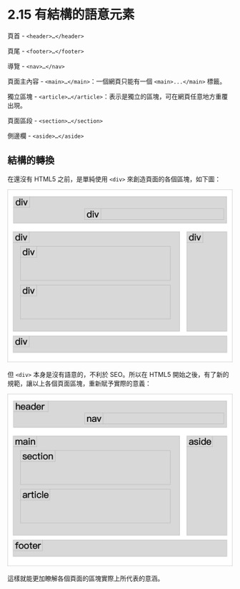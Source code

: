 # 2.15 有結構的語意元素

頁首 - `<header>…</header>`

頁尾 - `<footer>…</footer>`

導覽 - `<nav>…</nav>`

頁面主內容 - `<main>…</main>`：一個網頁只能有一個 `<main>...</main>` 標籤。

獨立區塊 - `<article>…</article>`：表示是獨立的區塊，可在網頁任意地方重覆出現。

頁面區段 - `<section>…</section>`

側邊欄 - `<aside>…</aside>`

## 結構的轉換

在還沒有 HTML5 之前，是單純使用 `<div>` 來創造頁面的各個區塊，如下圖：

![&#x65E9;&#x671F;&#x5168;&#x90E8;&#x90FD;&#x7528; div &#x4F86;&#x5EFA;&#x69CB;&#x4E3B;&#x8981;&#x5340;&#x584A;](../.gitbook/assets/chun-div.png)

但 `<div>` 本身是沒有語意的，不利於 SEO。所以在 HTML5 開始之後，有了新的規範，讓以上各個頁面區塊，重新賦予實際的意義：

![html5 &#x7248;&#x672C;&#x4E4B;&#x5F8C;&#xFF0C;&#x65B0;&#x589E;&#x591A;&#x500B;&#x8A9E;&#x610F;&#x6A19;&#x7C64;](../.gitbook/assets/html5-xin-jie-gou.png)

這樣就能更加瞭解各個頁面的區塊實際上所代表的意涵。

